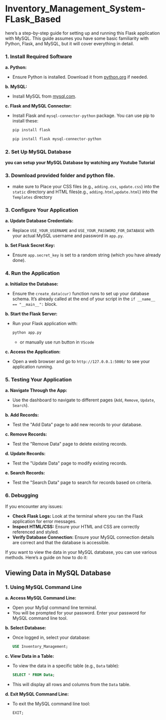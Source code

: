 # Inventory_Management_System-FLask_Based
here’s a step-by-step guide for setting up and running this Flask application with MySQL. This guide assumes you have some basic familiarity with Python, Flask, and MySQL, but it will cover everything in detail.

### 1. **Install Required Software**

**a. Python:**
   - Ensure Python is installed. Download it from [python.org](https://www.python.org/downloads/) if needed.

**b. MySQL:**
   - Install MySQL from [mysql.com](https://dev.mysql.com/downloads/installer/).

**c. Flask and MySQL Connector:**
   - Install Flask and `mysql-connector-python` package. You can use pip to install these:

     ```sh
     pip install flask 
     ```
     ```sh
     pip install flask mysql-connector-python
     ```

### 2. **Set Up MySQL Database**
**you can setup your MySQL Database by watching any Youtube Tutorial**

### 3. Download provided folder and python file.
 - make sure to Place your CSS files (e.g., `adding.css`, `update.css`) into the `static` directory and HTML files(e.g., `adding.html`,`update.html`) into the `Templates` directory

### 3. **Configure Your Application**

**a. Update Database Credentials:**
   - Replace `USE_YOUR_USERNAME` and `USE_YOUR_PASSWORD_FOR_DATABASE` with your actual MySQL username and password in `app.py`.

**b. Set Flask Secret Key:**
   - Ensure `app.secret_key` is set to a random string (which you have already done).

### 4. **Run the Application**

**a. Initialize the Database:**
   - Ensure the `create_data(cur)` function runs to set up your database schema. It’s already called at the end of your script in the `if __name__ == "__main__":` block.

**b. Start the Flask Server:**
   - Run your Flask application with:

     ```sh
     python app.py
     ```
     - or manually use run button in `VScode`

**c. Access the Application:**
   - Open a web browser and go to `http://127.0.0.1:5000/` to see your application running.

### 5. **Testing Your Application**

**a. Navigate Through the App:**
   - Use the dashboard to navigate to different pages (`Add`, `Remove`, `Update`, `Search`).

**b. Add Records:**
   - Test the "Add Data" page to add new records to your database.

**c. Remove Records:**
   - Test the "Remove Data" page to delete existing records.

**d. Update Records:**
   - Test the "Update Data" page to modify existing records.

**e. Search Records:**
   - Test the "Search Data" page to search for records based on criteria.

### 6. **Debugging**

If you encounter any issues:

- **Check Flask Logs:** Look at the terminal where you ran the Flask application for error messages.
- **Inspect HTML/CSS:** Ensure your HTML and CSS are correctly referenced and styled.
- **Verify Database Connection:** Ensure your MySQL connection details are correct and that the database is accessible.

If you want to view the data in your MySQL database, you can use various methods. Here’s a guide on how to do it:

## Viewing Data in MySQL Database

### 1. Using MySQL Command Line

**a. Access MySQL Command Line:**
- Open your MySql command line terminal.
- You will be prompted for your password. Enter your password for MySQL command line tool.

**b. Select Database:**
- Once logged in, select your database:

  ```sql
  USE Inventory_Management;
  ```

**c. View Data in a Table:**
- To view the data in a specific table (e.g., `Data` table):

  ```sql
  SELECT * FROM Data;
  ```

- This will display all rows and columns from the `Data` table.

**d. Exit MySQL Command Line:**
- To exit the MySQL command line tool:

  ```sql
  EXIT;
  ```


